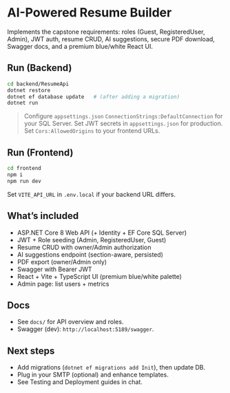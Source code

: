 # AI-Powered Resume Builder

Implements the capstone requirements: roles (Guest, RegisteredUser, Admin), JWT auth, resume CRUD, AI suggestions, secure PDF download, Swagger docs, and a premium blue/white React UI.

## Run (Backend)
```bash
cd backend/ResumeApi
dotnet restore
dotnet ef database update   # (after adding a migration)
dotnet run
```
> Configure `appsettings.json` `ConnectionStrings:DefaultConnection` for your SQL Server.
> Set JWT secrets in `appsettings.json` for production.
> Set `Cors:AllowedOrigins` to your frontend URLs.

## Run (Frontend)
```bash
cd frontend
npm i
npm run dev
```
Set `VITE_API_URL` in `.env.local` if your backend URL differs.

## What’s included
- ASP.NET Core 8 Web API (+ Identity + EF Core SQL Server)
- JWT + Role seeding (Admin, RegisteredUser, Guest)
- Resume CRUD with owner/Admin authorization
- AI suggestions endpoint (section-aware, persisted)
- PDF export (owner/Admin only)
- Swagger with Bearer JWT
- React + Vite + TypeScript UI (premium blue/white palette)
- Admin page: list users + metrics

## Docs
- See `docs/` for API overview and roles.
- Swagger (dev): `http://localhost:5189/swagger`.

## Next steps
- Add migrations (`dotnet ef migrations add Init`), then update DB.
- Plug in your SMTP (optional) and enhance templates.
- See Testing and Deployment guides in chat.